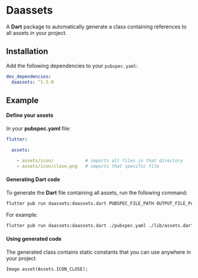 # Daassets

A **Dart** package to automatically generate a class containing references to all assets in your project.

## Installation

Add the following dependencies to your `pubspec.yaml`:

```yaml
dev_dependencies:
  daassets: ^1.5.0
```

## Example

#### Define your assets

In your **pubspec.yaml** file:

```yaml
flutter:

  assets:

    - assets/icon/            # imports all files in that directory
    - assets/icon/close.png   # imports that specific file
```

#### Generating Dart code

To generate the **Dart** file containing all assets, run the following command:

```bash
flutter pub run daassets:daassets.dart PUBSPEC_FILE_PATH OUTPUT_FILE_PATH
```

For example:

```bash
flutter pub run daassets:daassets.dart ./pubspec.yaml ./lib/assets.dart
```

#### Using generated code

The generated class contains static constants that you can use anywhere in your project.

```dart
Image.asset(Assets.ICON_CLOSE);
```